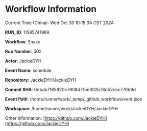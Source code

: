 # Workflow Information

Current Time (China): Wed Oct 30 10:15:34 CST 2024  

**RUN_ID**: 11585741969  

**Workflow**: Snake  

**Run Number**: 502  

**Actor**: JackieDYH  

**Event Name**: schedule  

**Repository**: JackieDYH/JackieDYH  

**Commit SHA**: 0dbab7165920c79084715e302b78d52c5c779b9d  

**Event Path**: /home/runner/work/_temp/_github_workflow/event.json  

**Workspace**: /home/runner/work/JackieDYH/JackieDYH  

Other information: [https://github.com/JackieDYH](https://github.com/JackieDYH)
